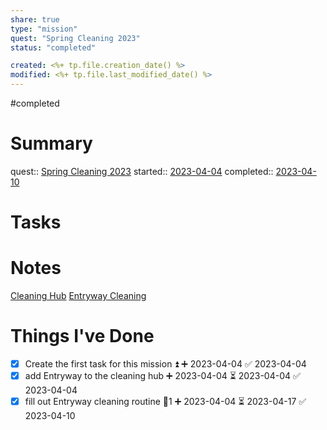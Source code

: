 ```yaml
---
share: true
type: "mission"
quest: "Spring Cleaning 2023"
status: "completed"

created: <%+ tp.file.creation_date() %> 
modified: <%+ tp.file.last_modified_date() %>
---
```

#completed  
# Summary
quest::  [Spring Cleaning 2023](./Spring%20Cleaning%202023.md)
started:: [2023-04-04](./2023-04-04.md)
completed:: [2023-04-10](./2023-04-10.md)

# Tasks


# Notes
[Cleaning Hub](./Cleaning%20Hub.md)
[Entryway Cleaning](./Entryway%20Cleaning.md)
# Things I've Done
- [x] Create the first task for this mission ⏫ ➕ 2023-04-04 ✅ 2023-04-04
- [x] add Entryway to the cleaning hub ➕ 2023-04-04 ⏳ 2023-04-04 ✅ 2023-04-04
- [x] fill out Entryway cleaning routine 🥄1 ➕ 2023-04-04 ⏳ 2023-04-17 ✅ 2023-04-10